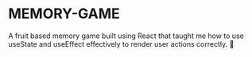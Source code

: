 # MEMORY-GAME
A fruit based memory game built using React that taught me how to use useState and useEffect effectively to render user actions correctly. 🍍

